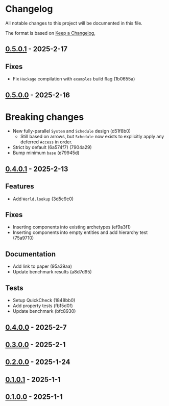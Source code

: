 # Changelog

All notable changes to this project will be documented in this file.

The format is based on [Keep a Changelog](https://keepachangelog.com/en/1.0.0/),

## [0.5.0.1](https://github.com/matthunz/aztecs/compare/aztecs-v0.5.0.0..aztecs-v0.5.0.1) - 2025-2-17

## Fixes

- Fix `Hackage` compilation with `examples` build flag (1b0655a)

## [0.5.0.0](https://github.com/matthunz/aztecs/compare/aztecs-v0.4.0.1..aztecs-v0.5.0.0) - 2025-2-16

# Breaking changes

- New fully-parallel `System` and `Schedule` design (d51f8b0)
  - Still based on arrows, but `Schedule` now exists to explicitly apply any deferred `Access` in order.
- Strict by default (6a574f7) (7904a29)
- Bump minimum `base` (e79945d)

## [0.4.0.1](https://github.com/matthunz/aztecs/compare/aztecs-v0.4.0.0...aztecs-v0.4.0.1) - 2025-2-13

## Features

- Add `World.lookup` (3d5c9c0)

## Fixes

- Inserting components into existing archetypes (ef9a3f1)
- Inserting components into empty entities and add hierarchy test (75a9710)

## Documentation

- Add link to paper (95a39aa)
- Update benchmark results (a8d7d95)

## Tests

- Setup QuickCheck (1848bb0)
- Add property tests (fb15d0f)
- Update benchmark (bfc8930)

## [0.4.0.0](https://github.com/matthunz/aztecs/compare/v0.3.0.0..aztecs-v0.4.0.0) - 2025-2-7

## [0.3.0.0](https://github.com/matthunz/aztecs/compare/v0.3.0.0..v0.4.0.0) - 2025-2-1

## [0.2.0.0](https://github.com/matthunz/aztecs/compare/v0.1.0.1..v0.2.0.0) - 2025-1-24

## [0.1.0.1](https://github.com/matthunz/aztecs/compare/v0.1.0.0..v0.1.0.1) - 2025-1-1

## [0.1.0.0](https://github.com/matthunz/aztecs/compare/v0.1.0.0) - 2025-1-1
